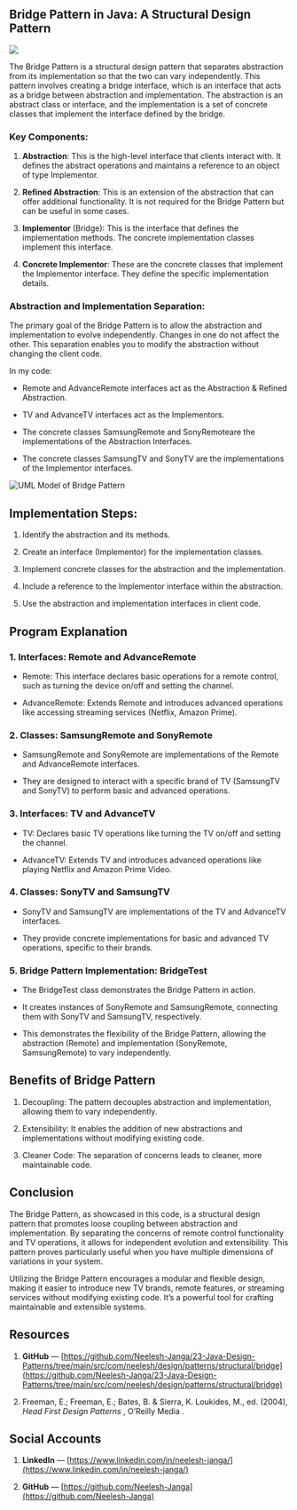
## Bridge Pattern in Java: A Structural Design Pattern

![](https://cdn-images-1.medium.com/max/3840/1*PEmssIwuKdGjEqVYrQ4Vcw.png)

The Bridge Pattern is a structural design pattern that separates abstraction from its implementation so that the two can vary independently. This pattern involves creating a bridge interface, which is an interface that acts as a bridge between abstraction and implementation. The abstraction is an abstract class or interface, and the implementation is a set of concrete classes that implement the interface defined by the bridge.

### Key Components:

1. **Abstraction**: This is the high-level interface that clients interact with. It defines the abstract operations and maintains a reference to an object of type Implementor.

2. **Refined Abstraction**: This is an extension of the abstraction that can offer additional functionality. It is not required for the Bridge Pattern but can be useful in some cases.

3. **Implementor** (Bridge): This is the interface that defines the implementation methods. The concrete implementation classes implement this interface.

4. **Concrete Implementor**: These are the concrete classes that implement the Implementor interface. They define the specific implementation details.

### Abstraction and Implementation Separation:

The primary goal of the Bridge Pattern is to allow the abstraction and implementation to evolve independently. Changes in one do not affect the other. This separation enables you to modify the abstraction without changing the client code.

In my code:

* Remote and AdvanceRemote interfaces act as the Abstraction & Refined Abstraction.

* TV and AdvanceTV interfaces act as the Implementors.

* The concrete classes SamsungRemote and SonyRemoteare the implementations of the Abstraction Interfaces.

* The concrete classes SamsungTV and SonyTV are the implementations of the Implementor interfaces.

![UML Model of Bridge Pattern](https://cdn-images-1.medium.com/max/3788/1*VB2GHw1cIGoqly1YE4HJRA.png)

## Implementation Steps:

1. Identify the abstraction and its methods.

2. Create an interface (Implementor) for the implementation classes.

3. Implement concrete classes for the abstraction and the implementation.

4. Include a reference to the Implementor interface within the abstraction.

5. Use the abstraction and implementation interfaces in client code.

## Program Explanation

### 1. Interfaces: Remote and AdvanceRemote

* Remote: This interface declares basic operations for a remote control, such as turning the device on/off and setting the channel.

* AdvanceRemote: Extends Remote and introduces advanced operations like accessing streaming services (Netflix, Amazon Prime).

### 2. Classes: SamsungRemote and SonyRemote

* SamsungRemote and SonyRemote are implementations of the Remote and AdvanceRemote interfaces.

* They are designed to interact with a specific brand of TV (SamsungTV and SonyTV) to perform basic and advanced operations.

### 3. Interfaces: TV and AdvanceTV

* TV: Declares basic TV operations like turning the TV on/off and setting the channel.

* AdvanceTV: Extends TV and introduces advanced operations like playing Netflix and Amazon Prime Video.

### 4. Classes: SonyTV and SamsungTV

* SonyTV and SamsungTV are implementations of the TV and AdvanceTV interfaces.

* They provide concrete implementations for basic and advanced TV operations, specific to their brands.

### 5. Bridge Pattern Implementation: BridgeTest

* The BridgeTest class demonstrates the Bridge Pattern in action.

* It creates instances of SonyRemote and SamsungRemote, connecting them with SonyTV and SamsungTV, respectively.

* This demonstrates the flexibility of the Bridge Pattern, allowing the abstraction (Remote) and implementation (SonyRemote, SamsungRemote) to vary independently.

## Benefits of Bridge Pattern

1. Decoupling: The pattern decouples abstraction and implementation, allowing them to vary independently.

2. Extensibility: It enables the addition of new abstractions and implementations without modifying existing code.

3. Cleaner Code: The separation of concerns leads to cleaner, more maintainable code.

## Conclusion

The Bridge Pattern, as showcased in this code, is a structural design pattern that promotes loose coupling between abstraction and implementation. By separating the concerns of remote control functionality and TV operations, it allows for independent evolution and extensibility. This pattern proves particularly useful when you have multiple dimensions of variations in your system.

Utilizing the Bridge Pattern encourages a modular and flexible design, making it easier to introduce new TV brands, remote features, or streaming services without modifying existing code. It’s a powerful tool for crafting maintainable and extensible systems.

## Resources

1. **GitHub** — [https://github.com/Neelesh-Janga/23-Java-Design-Patterns/tree/main/src/com/neelesh/design/patterns/structural/bridge](https://github.com/Neelesh-Janga/23-Java-Design-Patterns/tree/main/src/com/neelesh/design/patterns/structural/bridge)

2. Freeman, E.; Freeman, E.; Bates, B. & Sierra, K. Loukides, M., ed. (2004), *Head First Design Patterns* , O’Reilly Media .

## Social Accounts

1. **LinkedIn** — [https://www.linkedin.com/in/neelesh-janga/](https://www.linkedin.com/in/neelesh-janga/)

2. **GitHub** — [https://github.com/Neelesh-Janga](https://github.com/Neelesh-Janga)
